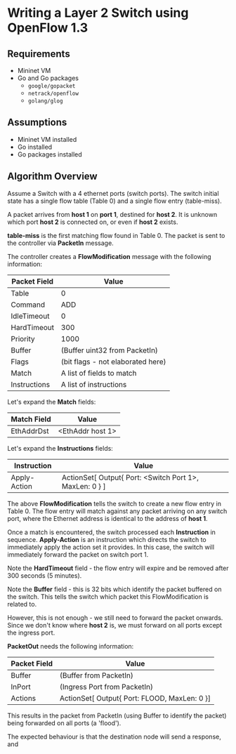 # Writing a Layer 2 Switch using OpenFlow 1.3

## Requirements

* Mininet VM
* Go and Go packages
  * `google/gopacket`
  * `netrack/openflow`
  * `golang/glog`

## Assumptions

* Mininet VM installed
* Go installed
* Go packages installed

## Algorithm Overview

Assume a Switch with a 4 ethernet ports (switch ports). The switch initial state has a single flow table (Table 0) and a single flow entry (table-miss).

A packet arrives from **host 1** on **port 1**, destined for **host 2**. It is unknown which port **host 2** is connected on, or even if **host 2** exists.

**table-miss** is the first matching flow found in Table 0. The packet is sent to the controller via **PacketIn** message. 

The controller creates a **FlowModification** message with the following information:

| Packet Field  | Value                             |
|---            |---                                |
| Table         | 0                                 |
| Command       | ADD                               |
| IdleTimeout   | 0                                 |
| HardTimeout   | 300                               |
| Priority      | 1000                              |
| Buffer        | (Buffer uint32 from PacketIn)     |
| Flags         | (bit flags - not elaborated here) |
| Match         | A list of fields to match         |
| Instructions  | A list of instructions            |

Let's expand the **Match** fields:

| Match Field   | Value                             |
|---            |---                                |
| EthAddrDst    | <EthAddr host 1>                  |

Let's expand the **Instructions** fields:

| Instruction   | Value                                         |
|---            |---                                            |
| Apply-Action  | ActionSet[ Output{ Port: <Switch Port 1>, MaxLen: 0 } ] |

The above **FlowModification** tells the switch to create a new flow entry in Table 0. The flow entry will match against any packet arriving on any switch port, where the Ethernet address is identical to the address of **host 1**.

Once a match is encountered, the switch processed each **Instruction** in sequence. **Apply-Action** is an instruction which directs the switch to immediately apply the action set it provides. In this case, the switch will immediately forward the packet on switch port 1.

Note the **HardTimeout** field - the flow entry will expire and be removed after 300 seconds (5 minutes).

Note the **Buffer** field - this is 32 bits which identify the packet buffered on the switch. This tells the switch which packet this FlowModification is related to.

However, this is not enough - we still need to forward the packet onwards. Since we don't know where **host 2** is, we must forward on all ports except the ingress port.

**PacketOut** needs the following information:

| Packet Field      | Value                         |
|---                |---                            |
| Buffer            | (Buffer from PacketIn)        |
| InPort            | (Ingress Port from PacketIn)  |
| Actions           | ActionSet[ Output{ Port: FLOOD, MaxLen: 0 }] |

This results in the packet from PacketIn (using Buffer to identify the packet) being forwarded on all ports (a 'flood').

The expected behaviour is that the destination node will send a response, and 